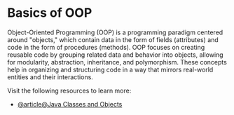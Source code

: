# Basics of OOP

Object-Oriented Programming (OOP) is a programming paradigm centered around "objects," which contain data in the form of fields (attributes) and code in the form of procedures (methods). OOP focuses on creating reusable code by grouping related data and behavior into objects, allowing for modularity, abstraction, inheritance, and polymorphism. These concepts help in organizing and structuring code in a way that mirrors real-world entities and their interactions.

Visit the following resources to learn more:

- [@article@Java Classes and Objects](https://jenkov.com/tutorials/java/classes.html)

